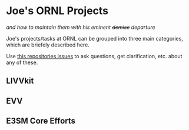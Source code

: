 # Joe's ORNL Projects
*and how to maintain them with his eminent ~~demise~~ departure*

Joe's projects/tasks at ORNL can be grouped into three main categories, which 
are briefely described here. 

Use [this repositories issues](https://github.com/jhkennedy/JORNL/issues) 
to ask questions, get clarification, etc. about any 
of these. 

## LIVVkit



## EVV 



## E3SM Core Efforts



